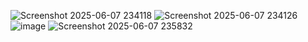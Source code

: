 ![Screenshot 2025-06-07 234118](https://github.com/user-attachments/assets/bb409425-d8c6-4217-b660-9489c3af80ef)
![Screenshot 2025-06-07 234126](https://github.com/user-attachments/assets/1e7e13be-c5ee-47b9-9a33-77b0fcee02ef)
![image](https://github.com/user-attachments/assets/95c7eaf2-99df-40d6-97d6-4365332895f9)
![Screenshot 2025-06-07 235832](https://github.com/user-attachments/assets/76e9f932-38fa-4679-8170-560a7e18d84c)
